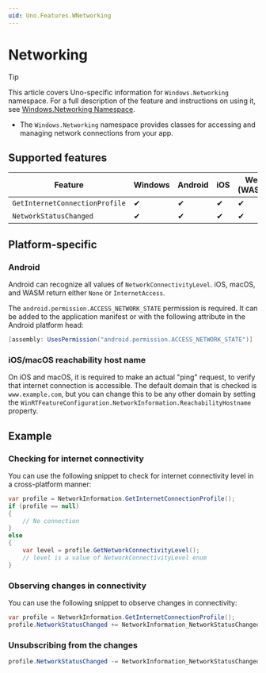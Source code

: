 ```yaml
---
uid: Uno.Features.WNetworking
---
```


# Networking

> [!TIP]
> This article covers Uno-specific information for `Windows.Networking` namespace. For a full description of the feature and instructions on using it, see [Windows.Networking Namespace](https://learn.microsoft.com/uwp/api/windows.networking).

* The `Windows.Networking` namespace provides classes for accessing and managing network connections from your app.

## Supported features

| Feature                        | Windows | Android | iOS | Web (WASM) | macOS | Linux (Skia) | Win 7 (Skia) |
|--------------------------------|---------|---------|-----|------------|-------|--------------|--------------|
| `GetInternetConnectionProfile` | ✔       | ✔       | ✔   | ✔          | ✔     | ✔            | ✔            |
| `NetworkStatusChanged`         | ✔       | ✔       | ✔   | ✔          | ✔     | ✔            | ✔            |

## Platform-specific

### Android

Android can recognize all values of `NetworkConnectivityLevel`. iOS, macOS, and WASM return either `None` or `InternetAccess`.

The `android.permission.ACCESS_NETWORK_STATE` permission is required. It can be added to the application manifest or with the following attribute in the Android platform head:

```csharp
[assembly: UsesPermission("android.permission.ACCESS_NETWORK_STATE")]
```

### iOS/macOS reachability host name

On iOS and macOS, it is required to make an actual "ping" request, to verify that internet connection is accessible. The default domain that is checked is `www.example.com`, but you can change this to be any other domain by setting the `WinRTFeatureConfiguration.NetworkInformation.ReachabilityHostname` property.

## Example

### Checking for internet connectivity

You can use the following snippet to check for internet connectivity level in a cross-platform manner:

```csharp
var profile = NetworkInformation.GetInternetConnectionProfile();
if (profile == null)
{
    // No connection
}
else
{
    var level = profile.GetNetworkConnectivityLevel();
    // level is a value of NetworkConnectivityLevel enum
}
```

### Observing changes in connectivity

You can use the following snippet to observe changes in connectivity:

```csharp
var profile = NetworkInformation.GetInternetConnectionProfile();
profile.NetworkStatusChanged += NetworkInformation_NetworkStatusChanged;
```

### Unsubscribing from the changes

```csharp
profile.NetworkStatusChanged -= NetworkInformation_NetworkStatusChanged;
```
